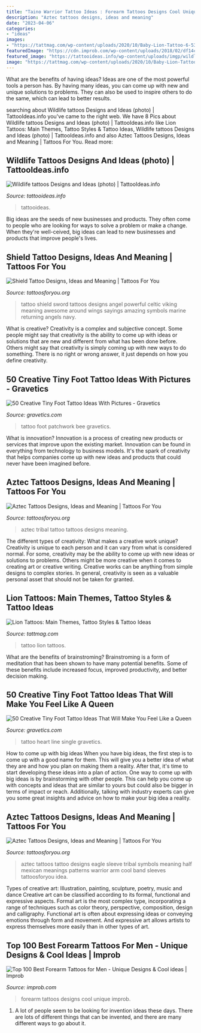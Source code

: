 ```yaml
---
title: "Taino Warrior Tattoo Ideas : Forearm Tattoos Designs Cool Unique Improb"
description: "Aztec tattoos designs, ideas and meaning"
date: "2023-04-06"
categories:
- "ideas"
images:
- "https://tattmag.com/wp-content/uploads/2020/10/Baby-Lion-Tattoo-6-538x1024.jpg"
featuredImage: "https://cdn.improb.com/wp-content/uploads/2018/02/df14c7f25c350e32c802381e3bc64788.jpg"
featured_image: "https://tattooideas.info/wp-content/uploads/imgp/wildlife-tattoos-30-2285.jpg"
image: "https://tattmag.com/wp-content/uploads/2020/10/Baby-Lion-Tattoo-6-538x1024.jpg"
---
```



What are the benefits of having ideas?
Ideas are one of the most powerful tools a person has. By having many ideas, you can come up with new and unique solutions to problems. They can also be used to inspire others to do the same, which can lead to better results.

	

		
searching about Wildlife tattoos Designs and Ideas (photo) | TattooIdeas.info you've came to the right web. We have 8 Pics about Wildlife tattoos Designs and Ideas (photo) | TattooIdeas.info like Lion Tattoos: Main Themes, Tattoo Styles &amp; Tattoo Ideas, Wildlife tattoos Designs and Ideas (photo) | TattooIdeas.info and also Aztec Tattoos Designs, Ideas and Meaning | Tattoos For You. Read more:
		
    
## Wildlife Tattoos Designs And Ideas (photo) | TattooIdeas.info

<img loading=lazy src="https://tattooideas.info/wp-content/uploads/imgp/wildlife-tattoos-30-2285.jpg" onerror="this.onerror=null;this.src='https://tse2.mm.bing.net/th?id=OIP.caFRC1tvJPLXcL8IeXMffgHaNG&amp;pid=15.1';" alt="Wildlife tattoos Designs and Ideas (photo) | TattooIdeas.info">

_Source: tattooideas.info_

>tattooideas. 

	

Big ideas are the seeds of new businesses and products. They often come to people who are looking for ways to solve a problem or make a change. When they're well-ceived, big ideas can lead to new businesses and products that improve people's lives.

    
## Shield Tattoo Designs, Ideas And Meaning | Tattoos For You

<img loading=lazy src="https://www.tattoosforyou.org/wp-content/uploads/2017/08/The-Shield-Tattoo.jpg" onerror="this.onerror=null;this.src='https://tse4.mm.bing.net/th?id=OIP.MZItbV8O1c9iNS8CXxWwkwHaLh&amp;pid=15.1';" alt="Shield Tattoo Designs, Ideas and Meaning | Tattoos For You">

_Source: tattoosforyou.org_

>tattoo shield sword tattoos designs angel powerful celtic viking meaning awesome around wings sayings amazing symbols marine returning angels navy. 

	

What is creative?
Creativity is a complex and subjective concept. Some people might say that creativity is the ability to come up with ideas or solutions that are new and different from what has been done before. Others might say that creativity is simply coming up with new ways to do something. There is no right or wrong answer, it just depends on how you define creativity.

    
## 50 Creative Tiny Foot Tattoo Ideas With Pictures - Gravetics

<img loading=lazy src="https://www.gravetics.com/wp-content/uploads/2017/07/Patchwork-Bee-Tattoo-On-Foot.jpg" onerror="this.onerror=null;this.src='https://tse2.mm.bing.net/th?id=OIP.Zb1qbYziXaTleFS9JE9_bwHaNK&amp;pid=15.1';" alt="50 Creative Tiny Foot Tattoo Ideas With Pictures - Gravetics">

_Source: gravetics.com_

>tattoo foot patchwork bee gravetics. 

	

What is innovation?
Innovation is a process of creating new products or services that improve upon the existing market. Innovation can be found in everything from technology to business models. It's the spark of creativity that helps companies come up with new ideas and products that could never have been imagined before.

    
## Aztec Tattoos Designs, Ideas And Meaning | Tattoos For You

<img loading=lazy src="http://www.tattoosforyou.org/wp-content/uploads/2013/09/Aztec-Tribal-Tattoo-768x1024.jpg" onerror="this.onerror=null;this.src='https://tse4.mm.bing.net/th?id=OIP.naPzwo7M_147sJyn6U6ZGwHaJ4&amp;pid=15.1';" alt="Aztec Tattoos Designs, Ideas and Meaning | Tattoos For You">

_Source: tattoosforyou.org_

>aztec tribal tattoo tattoos designs meaning. 

	

The different types of creativity: What makes a creative work unique?
Creativity is unique to each person and it can vary from what is considered normal. For some, creativity may be the ability to come up with new ideas or solutions to problems. Others might be more creative when it comes to creating art or creative writing. Creative works can be anything from simple designs to complex stories. In general, creativity is seen as a valuable personal asset that should not be taken for granted.

    
## Lion Tattoos: Main Themes, Tattoo Styles &amp; Tattoo Ideas

<img loading=lazy src="https://tattmag.com/wp-content/uploads/2020/10/Baby-Lion-Tattoo-6-538x1024.jpg" onerror="this.onerror=null;this.src='https://tse2.mm.bing.net/th?id=OIP.8rOIvIhpNx00bvFN_pDhJQHaOG&amp;pid=15.1';" alt="Lion Tattoos: Main Themes, Tattoo Styles &amp; Tattoo Ideas">

_Source: tattmag.com_

>tattoo lion tattoos. 

	

What are the benefits of brainstroming?
Brainstroming is a form of meditation that has been shown to have many potential benefits. Some of these benefits include increased focus, improved productivity, and better decision making.

    
## 50 Creative Tiny Foot Tattoo Ideas That Will Make You Feel Like A Queen

<img loading=lazy src="http://www.gravetics.com/wp-content/uploads/2017/07/Sweet-Single-Line-Heart-Tattoo.jpg" onerror="this.onerror=null;this.src='https://tse4.mm.bing.net/th?id=OIP.AaSJgQCZOgA6SYm4HE4m0AHaJ4&amp;pid=15.1';" alt="50 Creative Tiny Foot Tattoo Ideas That Will Make You Feel Like a Queen">

_Source: gravetics.com_

>tattoo heart line single gravetics. 

	

How to come up with big ideas
When you have big ideas, the first step is to come up with a good name for them. This will give you a better idea of what they are and how you plan on making them a reality. After that, it's time to start developing these ideas into a plan of action.
One way to come up with big ideas is by brainstorming with other people. This can help you come up with concepts and ideas that are similar to yours but could also be bigger in terms of impact or reach. Additionally, talking with industry experts can give you some great insights and advice on how to make your big idea a reality.

    
## Aztec Tattoos Designs, Ideas And Meaning | Tattoos For You

<img loading=lazy src="http://www.tattoosforyou.org/wp-content/uploads/2013/09/Aztec-Tattoos-Sleeve.jpg" onerror="this.onerror=null;this.src='https://tse2.mm.bing.net/th?id=OIP.URSZASXePWO72IU5YXvKrgHaLv&amp;pid=15.1';" alt="Aztec Tattoos Designs, Ideas and Meaning | Tattoos For You">

_Source: tattoosforyou.org_

>aztec tattoos tattoo designs eagle sleeve tribal symbols meaning half mexican meanings patterns warrior arm cool band sleeves tattoosforyou idea. 

	

Types of creative art: Illustration, painting, sculpture, poetry, music and dance
Creative art can be classified according to its formal, functional and expressive aspects. Formal art is the most complex type, incorporating a range of techniques such as color theory, perspective, composition, design and calligraphy. Functional art is often about expressing ideas or conveying emotions through form and movement. And expressive art allows artists to express themselves more easily than in other types of art.

    
## Top 100 Best Forearm Tattoos For Men - Unique Designs &amp; Cool Ideas | Improb

<img loading=lazy src="https://cdn.improb.com/wp-content/uploads/2018/02/df14c7f25c350e32c802381e3bc64788.jpg" onerror="this.onerror=null;this.src='https://tse2.mm.bing.net/th?id=OIP.9CmpQlBgyysdRrs3y-uHJgHaLH&amp;pid=15.1';" alt="Top 100 Best Forearm Tattoos for Men - Unique Designs &amp; Cool ideas | Improb">

_Source: improb.com_

>forearm tattoos designs cool unique improb. 

	

1. A lot of people seem to be looking for invention ideas these days. There are lots of different things that can be invented, and there are many different ways to go about it. 

